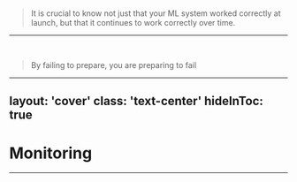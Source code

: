 <br>

> It is crucial to know not just that your ML system worked correctly at launch, but that it continues to work correctly over time.

<!-- 
Quelle: https://static.googleusercontent.com/media/research.google.com/en//pubs/archive/aad9f93b86b7addfea4c419b9100c6cdd26cacea.pdf

**Deutsch**: Es ist von entscheidender Bedeutung, dass Ihr ML-System nicht nur beim Start korrekt funktioniert, sondern auch im Laufe der Zeit weiterhin korrekt funktioniert.

Ein ML-System macht per Definition Vorhersagen auf zuvor ungesehene Daten und bezieht sich in der Regel im Laufe der Zeit auch neue Daten in das Training ein.
-->

---

<br>

> By failing to prepare, you are preparing to fail

<!-- Hier noch ein Zitat von Benjamin Franklin, was wie fand, sehr gut zu dieser Thematik passt. -->

---
layout: 'cover'
class: 'text-center'
hideInToc: true
---

# Monitoring

---
